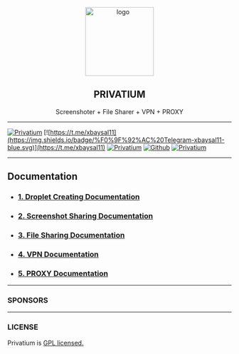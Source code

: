 <p align="center">
    <img src="https://i.postimg.cc/0jXS4kxK/pr.png" alt="logo" width="154" height="154">
</p>

<h2 align="center">PRIVATIUM</h2>

<p align="center">
     Screenshoter + File Sharer + VPN + PROXY
</p>

---

[![Privatium](https://img.shields.io/badge/Privatium-v.1.0.0-00aced.svg)](https://github.com/xbaysal11/privatium)
[![https://t.me/xbaysal11](https://img.shields.io/badge/%F0%9F%92%AC%20Telegram-xbaysal11-blue.svg)](https://t.me/xbaysal11)
[![Privatium](https://img.shields.io/github/license/xbaysal11/privatium)](https://github.com/xbaysal11/privatium)
[![Github](https://img.shields.io/github/followers/xbaysal11?style=social)](https://github.com/xbaysal11)
[![Privatium](https://img.shields.io/github/stars/xbaysal11/privatium?style=social)](https://github.com/xbaysal11/privatium)

---

## Documentation

- ### [1. Droplet Creating Documentation](https://github.com/xbaysal11/privatium/blob/master/droplet/)

- ### [2. Screenshot Sharing Documentation](https://github.com/xbaysal11/privatium/blob/master/screenshot/)

- ### [3. File Sharing Documentation](https://github.com/xbaysal11/privatium/blob/master/fileshare/)

- ### [4. VPN Documentation](https://github.com/xbaysal11/privatium/blob/master/vpn/)

- ### [5. PROXY Documentation](https://github.com/xbaysal11/privatium/blob/master/proxy/)

---

### SPONSORS

---

### LICENSE

Privatium is [GPL licensed.](https://github.com/xbaysal11/privatium/blob/master/LICENSE)
